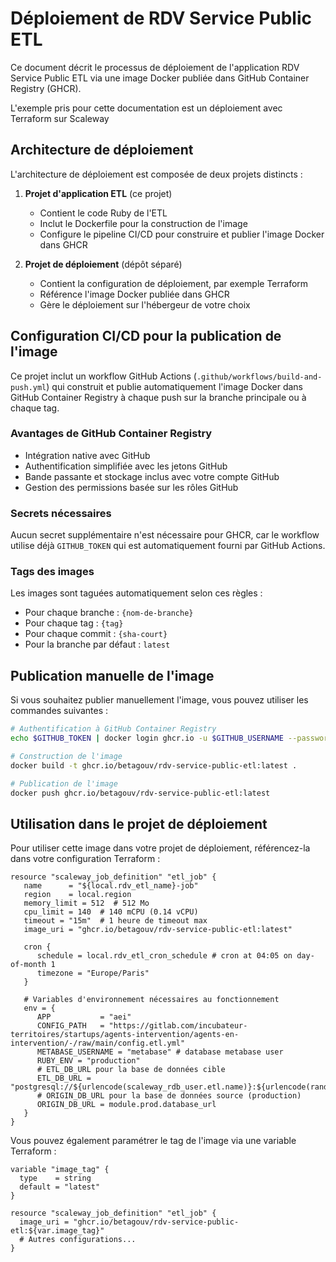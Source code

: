 # Déploiement de RDV Service Public ETL

Ce document décrit le processus de déploiement de l'application RDV Service Public ETL via une image Docker publiée dans GitHub Container Registry (GHCR).

L'exemple pris pour cette documentation est un déploiement avec Terraform sur Scaleway

## Architecture de déploiement

L'architecture de déploiement est composée de deux projets distincts :

1. **Projet d'application ETL** (ce projet)
    - Contient le code Ruby de l'ETL
    - Inclut le Dockerfile pour la construction de l'image
    - Configure le pipeline CI/CD pour construire et publier l'image Docker dans GHCR

2. **Projet de déploiement** (dépôt séparé)
    - Contient la configuration de déploiement, par exemple Terraform
    - Référence l'image Docker publiée dans GHCR
    - Gère le déploiement sur l'hébergeur de votre choix

## Configuration CI/CD pour la publication de l'image

Ce projet inclut un workflow GitHub Actions (`.github/workflows/build-and-push.yml`) qui construit et publie automatiquement l'image Docker dans GitHub Container Registry à chaque push sur la branche principale ou à chaque tag.

### Avantages de GitHub Container Registry

- Intégration native avec GitHub
- Authentification simplifiée avec les jetons GitHub
- Bande passante et stockage inclus avec votre compte GitHub
- Gestion des permissions basée sur les rôles GitHub

### Secrets nécessaires

Aucun secret supplémentaire n'est nécessaire pour GHCR, car le workflow utilise déjà `GITHUB_TOKEN` qui est automatiquement fourni par GitHub Actions.

### Tags des images

Les images sont taguées automatiquement selon ces règles :
- Pour chaque branche : `{nom-de-branche}`
- Pour chaque tag : `{tag}`
- Pour chaque commit : `{sha-court}`
- Pour la branche par défaut : `latest`

## Publication manuelle de l'image

Si vous souhaitez publier manuellement l'image, vous pouvez utiliser les commandes suivantes :

```bash
# Authentification à GitHub Container Registry
echo $GITHUB_TOKEN | docker login ghcr.io -u $GITHUB_USERNAME --password-stdin

# Construction de l'image
docker build -t ghcr.io/betagouv/rdv-service-public-etl:latest .

# Publication de l'image
docker push ghcr.io/betagouv/rdv-service-public-etl:latest
```

## Utilisation dans le projet de déploiement

Pour utiliser cette image dans votre projet de déploiement, référencez-la dans votre configuration Terraform :

```hcl
resource "scaleway_job_definition" "etl_job" {
   name      = "${local.rdv_etl_name}-job"
   region    = local.region
   memory_limit = 512  # 512 Mo
   cpu_limit = 140  # 140 mCPU (0.14 vCPU)
   timeout = "15m"  # 1 heure de timeout max
   image_uri = "ghcr.io/betagouv/rdv-service-public-etl:latest"

   cron {
      schedule = local.rdv_etl_cron_schedule # cron at 04:05 on day-of-month 1
      timezone = "Europe/Paris"
   }

   # Variables d'environnement nécessaires au fonctionnement
   env = {
      APP           = "aei"
      CONFIG_PATH   = "https://gitlab.com/incubateur-territoires/startups/agents-intervention/agents-en-intervention/-/raw/main/config.etl.yml"
      METABASE_USERNAME = "metabase" # database metabase user
      RUBY_ENV = "production"
      # ETL_DB_URL pour la base de données cible
      ETL_DB_URL = "postgresql://${urlencode(scaleway_rdb_user.etl.name)}:${urlencode(random_password.etl_db_password.result)}@${scaleway_rdb_instance.metabase.load_balancer[0].ip}:${scaleway_rdb_instance.metabase.load_balancer[0].port}/${scaleway_rdb_database.etl.name}"
      # ORIGIN_DB_URL pour la base de données source (production)
      ORIGIN_DB_URL = module.prod.database_url
   }
}
```

Vous pouvez également paramétrer le tag de l'image via une variable Terraform :

```hcl
variable "image_tag" {
  type    = string
  default = "latest"
}

resource "scaleway_job_definition" "etl_job" {
  image_uri = "ghcr.io/betagouv/rdv-service-public-etl:${var.image_tag}"
  # Autres configurations...
}
```
